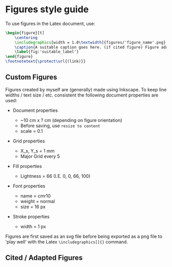 # Figures style guide

To use figures in the Latex document, use:

```Latex
\begin{figure}[t]
    \centering
    \includegraphics[width = 1.0\textwidth]{figures/'figure_name'.png}
    \caption{A suitable caption goes here. (if cited figure) Figure adapted from 'source'(if link)\protect\footnotemark}
    \label{fig:'suitable_label'}
\end{figure}
\footnotetext{\protect\url{(link)}}
```

## Custom Figures

Figures created by myself are (generally) made using Inkscape. To keep line widths / text size / etc. consistent the following document properties are used:

- Document properties
  - ~10 cm x ? cm (depending on figure orientation)
  - Before saving, use `resize to content`
  - scale = 0.1

- Grid properties
  - X_s, Y_s = 1 mm
  - Major Grid every 5

- Fill properties
  - Lightness = 66 (I.E. 0, 0, 66, 100)

- Font properties
  - name = cmr10
  - weight = normal
  - size = 16 px

- Stroke properties
  - width = 1 px

Figures are first saved as an svg file before being exported as a png file to 'play well' with the Latex `\includegraphics[]{}` command.


## Cited / Adapted Figures